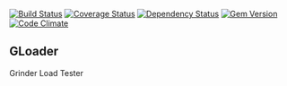 [![Build Status](https://travis-ci.org/bendodd/gloader.png?branch=master)](https://travis-ci.org/bendodd/gloader)
[![Coverage Status](https://coveralls.io/repos/bendodd/gloader/badge.png?branch=master)](https://coveralls.io/r/bendodd/gloader?branch=master)
[![Dependency Status](https://gemnasium.com/bendodd/gloader.png)](https://gemnasium.com/bendodd/gloader)
[![Gem Version](https://badge.fury.io/rb/gloader.png)](http://badge.fury.io/rb/gloader)
[![Code Climate](https://codeclimate.com/github/bendodd/gloader.png)](https://codeclimate.com/github/bendodd/gloader)

## GLoader

Grinder Load Tester
